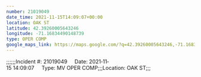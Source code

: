 ```yaml
---
number: 21019049
date_time: 2021-11-15T14:09:07+00:00
location: OAK ST
latitude: 42.39260005643246
longitude: -71.16834490148739
type: OPER COMP
google_maps_link: https://maps.google.com/?q=42.39260005643246,-71.16834490148739
---
```


;;;;;;Incident #: 21019049     Date: 2021‐11‐15 14:09:07     Type: MV OPER COMP;;;Location: OAK ST;;;
